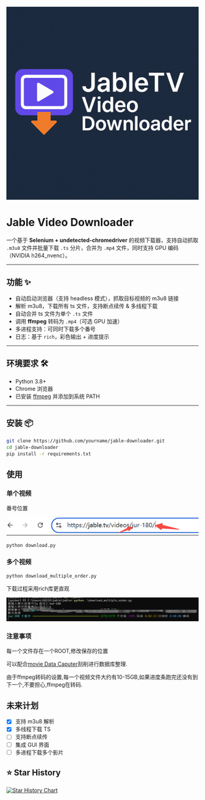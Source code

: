 ![alt text](logo.png)

# Jable Video Downloader

一个基于 **Selenium + undetected-chromedriver** 的视频下载器，支持自动抓取 `.m3u8` 文件并批量下载 `.ts` 分片，合并为 `.mp4` 文件，同时支持 GPU 编码（NVIDIA h264_nvenc）。

---

## 功能 ✨
- 自动启动浏览器（支持 headless 模式），抓取目标视频的 m3u8 链接  
- 解析 m3u8，下载所有 ts 文件，支持断点续传 & 多线程下载  
- 自动合并 ts 文件为单个 `.ts` 文件  
- 调用 **ffmpeg** 转码为 `.mp4`（可选 GPU 加速）  
- 多进程支持：可同时下载多个番号  
- 日志：基于 `rich`，彩色输出 + 进度提示  

---

## 环境要求 🛠
- Python 3.8+  
- Chrome 浏览器  
- 已安装 [ffmpeg](https://ffmpeg.org/download.html) 并添加到系统 PATH  

---

## 安装 📦

```bash
git clone https://github.com/yourname/jable-downloader.git
cd jable-downloader
pip install -r requirements.txt
```

## 使用

### 单个视频

番号位置

![alt text](image.png)

```bash
python download.py
```

### 多个视频

```bash
python download_multiple_order.py
```

下载过程采用rich库更直观

![alt text](image-1.png)

### 注意事项

每一个文件存在一个ROOT,修改保存的位置

可以配合[movie Data Caputer](https://github.com/mvdctop/Movie_Data_Capture)刮削进行数据库整理.

由于ffmpeg转码的设置,每一个视频文件大约有10-15GB,如果进度条跑完还没有到下一个,不要担心,ffmpeg在转码.

## 未来计划

- [x] 支持 m3u8 解析
- [x] 多线程下载 TS
- [ ] 支持断点续传
- [ ] 集成 GUI 界面
- [ ] 多进程下载多个影片

## ⭐ Star History

[![Star History Chart](https://api.star-history.com/svg?repos=DFX184/JabelTv&type=Date)](https://star-history.com/#DFX184/JabelTv&Date)



